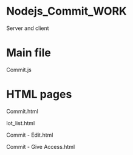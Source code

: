 # Nodejs_Commit_WORK
Server and client 


# Main file
Commit.js


# HTML pages

Commit.html

lot_list.html

Commit - Edit.html

Commit - Give Access.html
